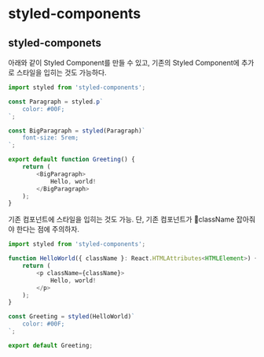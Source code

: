 # styled-components

## styled-componets

아래와 같이 Styled Component를 만들 수 있고, 기존의  Styled Component에 추가로 스타일을 입히는 것도 가능하다.

```javascript
import styled from 'styled-components';

const Paragraph = styled.p`
	color: #00F;
`;

const BigParagraph = styled(Paragraph)`
	font-size: 5rem;
`;

export default function Greeting() {
	return (
		<BigParagraph>
			Hello, world!
		</BigParagraph>
	);
}
```

기존 컴포넌트에 스타일을 입히는 것도 가능. 단, 기존 컴포넌트가 className 잡아줘야 한다는 점에 주의하자.

```javascript
import styled from 'styled-components';

function HelloWorld({ className }: React.HTMLAttributes<HTMLElement>) {
	return (
		<p className={className}>
			Hello, world!
		</p>
	);
}

const Greeting = styled(HelloWorld)`
	color: #00F;
`;

export default Greeting;
```
